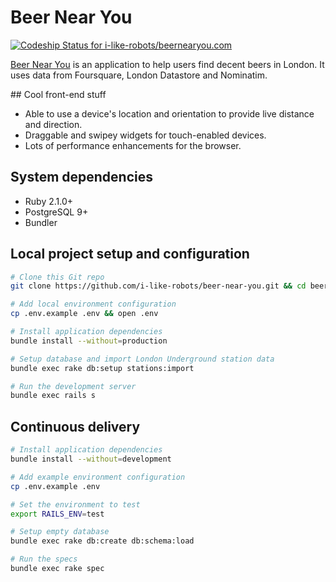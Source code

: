 # Beer Near You

[ ![Codeship Status for i-like-robots/beernearyou.com](https://codeship.com/projects/f3cc2280-aad4-0132-d616-42094b33273a/status?branch=master)](https://codeship.com/projects/68104)

[Beer Near You][site] is an application to help users find decent beers in London. It uses data from Foursquare, London Datastore and Nominatim.

## Cool front-end stuff

- Able to use a device's location and orientation to provide live distance and direction.
- Draggable and swipey widgets for touch-enabled devices.
- Lots of performance enhancements for the browser.

## System dependencies

- Ruby 2.1.0+
- PostgreSQL 9+
- Bundler

## Local project setup and configuration

```sh
# Clone this Git repo
git clone https://github.com/i-like-robots/beer-near-you.git && cd beer-near-you

# Add local environment configuration
cp .env.example .env && open .env

# Install application dependencies
bundle install --without=production

# Setup database and import London Underground station data
bundle exec rake db:setup stations:import

# Run the development server
bundle exec rails s
```

## Continuous delivery

```sh
# Install application dependencies
bundle install --without=development

# Add example environment configuration
cp .env.example .env

# Set the environment to test
export RAILS_ENV=test

# Setup empty database
bundle exec rake db:create db:schema:load

# Run the specs
bundle exec rake spec
```

[site]: http://beernearyou.com
